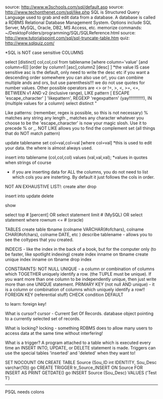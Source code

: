 source:
http://www.w3schools.com/sql/default.asp
source:
http://www.techonthenet.com/sql/like.php
SQL is Structured Query Language used to grab and edit data from a database.
A database is called a RDBMS Relational Database Management System.  Options include SQL Server, MySQL, Oracle, DB2, MS Access, etc.
memorize commands:
~/DesktopFolders/programming/SQL/SQLReference.html
source:
http://www.tutorialspoint.com/sql/sql-truncate-table.htm
quiz:
http://www.sqlquiz.com/

*SQL is NOT case sensitive
COLUMNS

select [distinct] col,col,col from tablename [where column='value' [and column=6]]  [order by column1 [asc],column2 [desc] ]        *the value IS case sensitive
asc is the default, only need to write the desc etc if you want a descending order somewhere
you can also use or!, you can combine multiple ands and ors, but use parenthesis!!!
we do not use quotes for number values.  Other possible operators are <> or !=, >, <, >=, <=, BETWEEN v1 AND v2 (inclusive range), LIKE pattern [ ESCAPE 'escape_character' ] 'likepattern', REGEXP 'regexpattern' (yay!!!!!!!!!!!!), IN (multiple values for a column)
select distinct "

Like patterns: (remember, regex is possible, so this is not necessary)
% matches any string any length
_ matches any character
whatever you choose to be the 'escape_character' is now your magic slosh.  Use it to precede % or _.
NOT LIKE allows you to find the complement set (all things that do NOT match pattern)

update tablename set col=val,col=val [where col=val]      *this is used to edit your data.  the where is almost always used.

insert into tablename (col,col,col) values (val,val,val);    *values in quotes when strings of course
* if you are inserting data for ALL the columns, you do not need to list which cols you are insterting.  By default it just follows the cols in order.


NOT AN EXHAUSTIVE LIST!:
create
alter
drop

insert into
update
delete

show

select top # [percent] OR select statement limit # (MySQL) OR select statement where rownum <= # (oracle)

TABLES
create table tbname (colname VARCHAR(#ofchars), colname CHAR(#ofchars), colname DATE, etc )
describe tablename - allows you to see the coltypes that you created.

INDECIS - like the index in the back of a book, but for the computer only (to be faster, like spotlight indexing)
create index inname on tbname
create unique index inname on tbname
drop index

CONSTRAINTS:
NOT NULL
UNIQUE - a column or combination of columns which TOGETHER uniquely identify a row.  (the TUPLE must be unique).  If you want more than one column to be independently unique, then just write more than one UNIQUE statement.
PRIMARY KEY (not null AND unique) - it is a column or combination of columns which uniquely identify a row!!
FOREIGN KEY (referential stuff)
CHECK condition
DEFAULT

to learn:
foreign key!


What is cursor?
cursor - Current Set Of Records.  database object pointing to a currently selected set of records.

What is locking?
locking - something RDBMS does to allow many users to access data at the same time without interfering!

What is a trigger?
A program attached to a table which is executed every time an INSERT INTO, UPDATE, or DELETE statement is made.  Triggers can use the special tables 'inserted' and 'deleted' when they want to!

SET NOCOUNT ON
CREATE TABLE Source (Sou_ID int IDENTITY, Sou_Desc varchar(10))
go
CREATE TRIGGER tr_Source_INSERT
ON Source
FOR INSERT AS
PRINT GETDATE()
go
INSERT Source (Sou_Desc) VALUES ('Test 1')


-------------------
PSQL
needs colons

